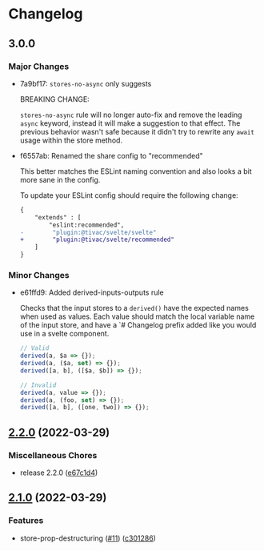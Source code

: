 # Changelog

## 3.0.0

### Major Changes

- 7a9bf17: `stores-no-async` only suggests

  BREAKING CHANGE:

  `stores-no-async` rule will no longer auto-fix and remove the leading `async` keyword, instead it will make a suggestion to that effect. The previous behavior wasn't safe because it didn't try to rewrite any `await` usage within the store method.

- f6557ab: Renamed the share config to "recommended"

  This better matches the ESLint naming convention and also looks a bit more sane in the config.

  To update your ESLint config should require the following change:

  ```diff
  {
      "extends" : [
          "eslint:recommended",
  -        "plugin:@tivac/svelte/svelte"
  +        "plugin:@tivac/svelte/recommended"
      ]
  }
  ```

### Minor Changes

- e61ffd9: Added derived-inputs-outputs rule

  Checks that the input stores to a `derived()` have the expected names when used as values. Each value should match the local variable name of the input store, and have a `# Changelog prefix added like you would use in a svelte component.

  ```js
  // Valid
  derived(a, $a => {});
  derived(a, ($a, set) => {});
  derived([a, b], ([$a, $b]) => {});

  // Invalid
  derived(a, value => {});
  derived(a, (foo, set) => {});
  derived([a, b], ([one, two]) => {});
  ```

## [2.2.0](https://github.com/tivac/eslint-plugin-svelte/compare/eslint-plugin-svelte-v2.1.0...eslint-plugin-svelte-v2.2.0) (2022-03-29)

### Miscellaneous Chores

- release 2.2.0 ([e67c1d4](https://github.com/tivac/eslint-plugin-svelte/commit/e67c1d42079b99630e0292d50caf8652990a156a))

## [2.1.0](https://github.com/tivac/eslint-plugin-svelte/compare/eslint-plugin-svelte-v2.0.0...eslint-plugin-svelte-v2.1.0) (2022-03-29)

### Features

- store-prop-destructuring ([#11](https://github.com/tivac/eslint-plugin-svelte/issues/11)) ([c301286](https://github.com/tivac/eslint-plugin-svelte/commit/c30128666fd04c470a1b9081ee8b9c7235c5f186))
